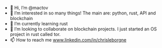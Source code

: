 - 👋 Hi, I’m @mactov
- 👀 I’m interested in so many things! The main are: python, rust, API and blockchain
- 🌱 I’m currently learning rust
- 💞️ I’m looking to collaborate on blockchain projects. I just started an OS project in rust called tor.
- 📫 How to reach me www.linkedin.com/in/chrisleborgne

<!---
mactov/mactov is a ✨ special ✨ repository because its `README.md` (this file) appears on your GitHub profile.
You can click the Preview link to take a look at your changes.
--->
